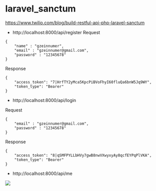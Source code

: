 # laravel_sanctum
 
https://www.twilio.com/blog/build-restful-api-php-laravel-sanctum


- http://localhost:8000/api/register
Request
```
{
    "name" : "gzeinnumer",
    "email" : "gzeinnumer@gmail.com",
    "password" : "12345678"
}
```
Response
```
{
    "access_token": "7|HrfTY2yMca5KpcPiBVoFhyI60fluQa6bnW5Jq9WY",
    "token_type": "Bearer"
}
```

- http://localhost:8000/api/login

Request
```
{
    "email" : "gzeinnumer@gmail.com",
    "password" : "12345678"
}
```

Response
```
{
    "access_token": "8|qSMFPYLLbHVy7gwB8nwVXwyxyAy8qcfEYPqPlVKA",
    "token_type": "Bearer"
}
```

- http://localhost:8000/api/me

![]('/preview/preview_1.png')